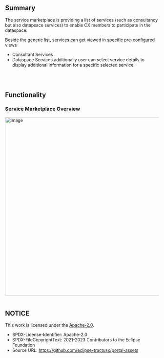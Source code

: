 ## Summary

The service marketplace is providing a list of services (such as consultancy but also datapsace services) to enable CX members to participate in the dataspace.

Beside the generic list, services can get viewed in specific pre-configured views

- Consultant Services
- Dataspace Services
  additionally user can select service details to display additional information for a specific selected service

<br>
<br>

## Functionality

### Service Marketplace Overview

<img width="583" alt="image" src="https://user-images.githubusercontent.com/94133633/211114836-8168354a-a933-4314-ae73-00393cdb3113.png">

<br>
<br>

## NOTICE

This work is licensed under the [Apache-2.0](https://www.apache.org/licenses/LICENSE-2.0).

- SPDX-License-Identifier: Apache-2.0
- SPDX-FileCopyrightText: 2021-2023 Contributors to the Eclipse Foundation
- Source URL: https://github.com/eclipse-tractusx/portal-assets
